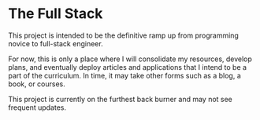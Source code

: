 # The Full Stack
This project is intended to be the definitive ramp up from programming novice to full-stack engineer.

For now, this is only a place where I will consolidate my resources, develop plans, and eventually deploy articles and applications that I intend to be a part of the curriculum. In time, it may take other forms such as a blog, a book, or courses.

This project is currently on the furthest back burner and may not see frequent updates.
